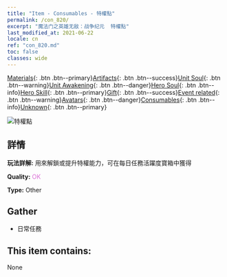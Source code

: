 ```yaml
---
title: "Item - Consumables - 特權點"
permalink: /con_820/
excerpt: "魔法门之英雄无敌：战争纪元  特權點"
last_modified_at: 2021-06-22
locale: cn
ref: "con_820.md"
toc: false
classes: wide
---
```

 [Materials](/ItemsCN/){: .btn .btn--primary}[Artifacts](/ItemsCN/Artifacts/){: .btn .btn--success}[Unit Soul](/ItemsCN/UnitSoul/){: .btn .btn--warning}[Unit Awakening](/ItemsCN/UnitAwakening/){: .btn .btn--danger}[Hero Soul](/ItemsCN/HeroSoul/){: .btn .btn--info}[Hero Skill](/ItemsCN/HeroSkill/){: .btn .btn--primary}[Gift](/ItemsCN/Gift/){: .btn .btn--success}[Event related](/ItemsCN/Events/){: .btn .btn--warning}[Avatars](/ItemsCN/Avatars/){: .btn .btn--danger}[Consumables](/ItemsCN/Consumables/){: .btn .btn--info}[Unknown](/ItemsCN/Unknown/){: .btn .btn--primary}

 ![特權點](/images/t/i_310001.png)

## 詳情
 **玩法詳解:** 用來解鎖或提升特權能力，可在每日任務活躍度寶箱中獲得

 **Quality:** <span style="color: #DA70D6">OK</span>

 **Type:** Other

## Gather

*    日常任務 

## This item contains:

  None

